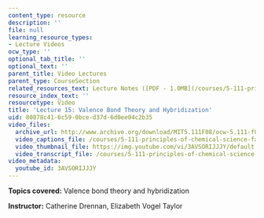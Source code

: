 ```yaml
---
content_type: resource
description: ''
file: null
learning_resource_types:
- Lecture Videos
ocw_type: ''
optional_tab_title: ''
optional_text: ''
parent_title: Video Lectures
parent_type: CourseSection
related_resources_text: Lecture Notes ([PDF - 1.0MB](/courses/5-111-principles-of-chemical-science-fall-2008/resources/lecnotes15))
resource_index_text: ''
resourcetype: Video
title: 'Lecture 15: Valence Bond Theory and Hybridization'
uid: 80878c41-6c59-0bce-d37d-6d0ee04c2b35
video_files:
  archive_url: http://www.archive.org/download/MIT5.111F08/ocw-5.111-f08-lec15_300k.mp4
  video_captions_file: /courses/5-111-principles-of-chemical-science-fall-2008/ac6e01b679ff507b895d79928cc461a4_3AVSORIJJJY.vtt
  video_thumbnail_file: https://img.youtube.com/vi/3AVSORIJJJY/default.jpg
  video_transcript_file: /courses/5-111-principles-of-chemical-science-fall-2008/7e043e1168b33cf8e35464a77c3038e4_3AVSORIJJJY.pdf
video_metadata:
  youtube_id: 3AVSORIJJJY
---
```


**Topics covered:** Valence bond theory and hybridization

**Instructor:** Catherine Drennan, Elizabeth Vogel Taylor